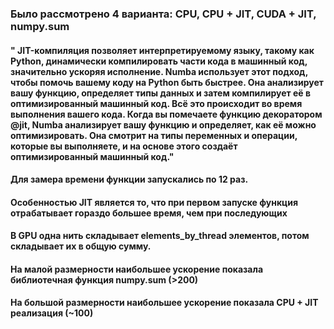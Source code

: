### Было рассмотрено 4 варианта: CPU, CPU + JIT, CUDA + JIT, numpy.sum
#### " JIT-компиляция позволяет интерпретируемому языку, такому как Python, динамически компилировать части кода в машинный код, значительно ускоряя исполнение. Numba использует этот подход, чтобы помочь вашему коду на Python быть быстрее. Она анализирует вашу функцию, определяет типы данных и затем компилирует её в оптимизированный машинный код. Всё это происходит во время выполнения вашего кода. Когда вы помечаете функцию декоратором @jit, Numba анализирует вашу функцию и определяет, как её можно оптимизировать. Она смотрит на типы переменных и операции, которые вы выполняете, и на основе этого создаёт оптимизированный машинный код."
#### Для замера времени функции запускались по 12 раз.
#### Особенностью JIT является то, что при первом запуске функция отрабатывает гораздо большее время, чем при последующих
#### В GPU одна нить складывает elements_by_thread элементов, потом складывает их в общую сумму.
#### На малой размерности наибольшее ускорение показала библиотечная функция numpy.sum (>200)
#### На большой размерности наибольшее ускорение показала CPU + JIT реализация (~100)